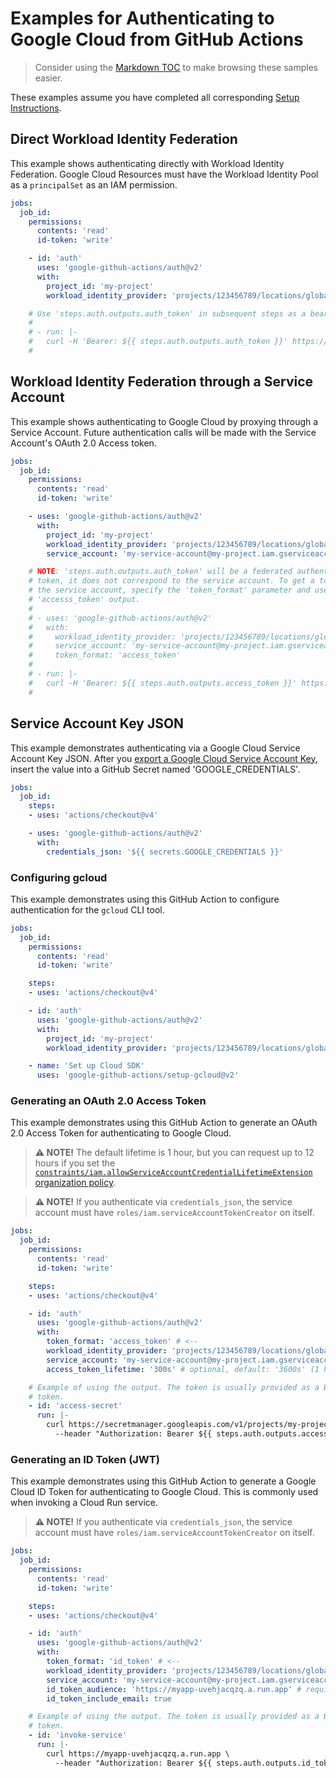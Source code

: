 # Examples for Authenticating to Google Cloud from GitHub Actions

> Consider using the [Markdown TOC][github-markdown-toc] to make browsing these
> samples easier.

These examples assume you have completed all corresponding [Setup
Instructions](../README.md#setup).

## Direct Workload Identity Federation

This example shows authenticating directly with Workload Identity Federation.
Google Cloud Resources must have the Workload Identity Pool as a `principalSet`
as an IAM permission.

```yaml
jobs:
  job_id:
    permissions:
      contents: 'read'
      id-token: 'write'

    - id: 'auth'
      uses: 'google-github-actions/auth@v2'
      with:
        project_id: 'my-project'
        workload_identity_provider: 'projects/123456789/locations/global/workloadIdentityPools/my-pool/providers/my-provider'

    # Use 'steps.auth.outputs.auth_token' in subsequent steps as a bearer token.
    #
    # - run: |-
    #   curl -H 'Bearer: ${{ steps.auth.outputs.auth_token }}' https://...
    #
```

## Workload Identity Federation through a Service Account

This example shows authenticating to Google Cloud by proxying through a Service
Account. Future authentication calls will be made with the Service Account's
OAuth 2.0 Access token.

```yaml
jobs:
  job_id:
    permissions:
      contents: 'read'
      id-token: 'write'

    - uses: 'google-github-actions/auth@v2'
      with:
        project_id: 'my-project'
        workload_identity_provider: 'projects/123456789/locations/global/workloadIdentityPools/my-pool/providers/my-provider'
        service_account: 'my-service-account@my-project.iam.gserviceaccount.com'

    # NOTE: 'steps.auth.outputs.auth_token' will be a federated authentication
    # token, it does not correspond to the service account. To get a token for
    # the service account, specify the 'token_format' parameter and use the
    # 'accesss_token' output.
    #
    # - uses: 'google-github-actions/auth@v2'
    #   with:
    #     workload_identity_provider: 'projects/123456789/locations/global/workloadIdentityPools/my-pool/providers/my-provider'
    #     service_account: 'my-service-account@my-project.iam.gserviceaccount.com'
    #     token_format: 'access_token'
    #
    # - run: |-
    #   curl -H 'Bearer: ${{ steps.auth.outputs.access_token }}' https://...
    #
```

## Service Account Key JSON

This example demonstrates authenticating via a Google Cloud Service Account Key
JSON. After you [export a Google Cloud Service Account Key][sake], insert the
value into a GitHub Secret named 'GOOGLE_CREDENTIALS'.

```yaml
jobs:
  job_id:
    steps:
    - uses: 'actions/checkout@v4'

    - uses: 'google-github-actions/auth@v2'
      with:
        credentials_json: '${{ secrets.GOOGLE_CREDENTIALS }}'
```

### Configuring gcloud

This example demonstrates using this GitHub Action to configure authentication
for the `gcloud` CLI tool.

```yaml
jobs:
  job_id:
    permissions:
      contents: 'read'
      id-token: 'write'

    steps:
    - uses: 'actions/checkout@v4'

    - id: 'auth'
      uses: 'google-github-actions/auth@v2'
      with:
        project_id: 'my-project'
        workload_identity_provider: 'projects/123456789/locations/global/workloadIdentityPools/my-pool/providers/my-provider'

    - name: 'Set up Cloud SDK'
      uses: 'google-github-actions/setup-gcloud@v2'
```

### Generating an OAuth 2.0 Access Token

This example demonstrates using this GitHub Action to generate an OAuth 2.0
Access Token for authenticating to Google Cloud.

> **⚠️ NOTE!** The default lifetime is 1 hour, but you can request up to 12
> hours if you set the
> [`constraints/iam.allowServiceAccountCredentialLifetimeExtension` organization
> policy][orgpolicy-creds-lifetime].

> **⚠️ NOTE!** If you authenticate via `credentials_json`, the service account
> must have `roles/iam.serviceAccountTokenCreator` on itself.

```yaml
jobs:
  job_id:
    permissions:
      contents: 'read'
      id-token: 'write'

    steps:
    - uses: 'actions/checkout@v4'

    - id: 'auth'
      uses: 'google-github-actions/auth@v2'
      with:
        token_format: 'access_token' # <--
        workload_identity_provider: 'projects/123456789/locations/global/workloadIdentityPools/my-pool/providers/my-provider'
        service_account: 'my-service-account@my-project.iam.gserviceaccount.com'
        access_token_lifetime: '300s' # optional, default: '3600s' (1 hour)

    # Example of using the output. The token is usually provided as a Bearer
    # token.
    - id: 'access-secret'
      run: |-
        curl https://secretmanager.googleapis.com/v1/projects/my-project/secrets/my-secret/versions/1:access \
          --header "Authorization: Bearer ${{ steps.auth.outputs.access_token }}"
```

### Generating an ID Token (JWT)

This example demonstrates using this GitHub Action to generate a Google Cloud ID
Token for authenticating to Google Cloud. This is commonly used when invoking a
Cloud Run service.

> **⚠️ NOTE!** If you authenticate via `credentials_json`, the service account
> must have `roles/iam.serviceAccountTokenCreator` on itself.

```yaml
jobs:
  job_id:
    permissions:
      contents: 'read'
      id-token: 'write'

    steps:
    - uses: 'actions/checkout@v4'

    - id: 'auth'
      uses: 'google-github-actions/auth@v2'
      with:
        token_format: 'id_token' # <--
        workload_identity_provider: 'projects/123456789/locations/global/workloadIdentityPools/my-pool/providers/my-provider'
        service_account: 'my-service-account@my-project.iam.gserviceaccount.com'
        id_token_audience: 'https://myapp-uvehjacqzq.a.run.app' # required, value depends on target
        id_token_include_email: true

    # Example of using the output. The token is usually provided as a Bearer
    # token.
    - id: 'invoke-service'
      run: |-
        curl https://myapp-uvehjacqzq.a.run.app \
          --header "Authorization: Bearer ${{ steps.auth.outputs.id_token }}"
```

[github-markdown-toc]: https://github.blog/changelog/2021-04-13-table-of-contents-support-in-markdown-files/
[orgpolicy-creds-lifetime]: https://cloud.google.com/resource-manager/docs/organization-policy/org-policy-constraints
[sake]: https://cloud.google.com/iam/docs/creating-managing-service-account-keys
